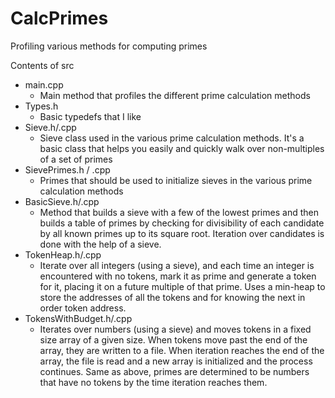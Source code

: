 CalcPrimes
==========

Profiling various methods for computing primes

Contents of src
* main.cpp
  * Main method that profiles the different prime calculation methods
* Types.h
  * Basic typedefs that I like
* Sieve.h/.cpp
  * Sieve class used in the various prime calculation methods.  It's a basic class that helps you easily and quickly walk over non-multiples of a set of primes
* SievePrimes.h / .cpp
  * Primes that should be used to initialize sieves in the various prime calculation methods
* BasicSieve.h/.cpp
  * Method that builds a sieve with a few of the lowest primes and then builds a table of primes by checking for divisibility of each candidate by all known primes up to its square root.  Iteration over candidates is done with the help of a sieve.
* TokenHeap.h/.cpp
  * Iterate over all integers (using a sieve), and each time an integer is encountered with no tokens, mark it as prime and generate a token for it, placing it on a future multiple of that prime.  Uses a min-heap to store the addresses of all the tokens and for knowing the next in order token address.
* TokensWithBudget.h/.cpp
  * Iterates over numbers (using a sieve) and moves tokens in a fixed size array of a given size.  When tokens move past the end of the array, they are written to a file.  When iteration reaches the end of the array, the file is read and a new array is initialized and the process continues.  Same as above, primes are determined to be numbers that have no tokens by the time iteration reaches them.
